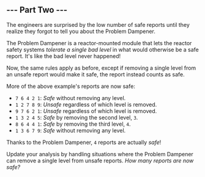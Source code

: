 

--- Part Two ---
----------------

The engineers are surprised by the low number of safe reports until they realize they forgot to tell you about the Problem Dampener.

The Problem Dampener is a reactor-mounted module that lets the reactor safety systems *tolerate a single bad level* in what would otherwise be a safe report. It's like the bad level never happened!

Now, the same rules apply as before, except if removing a single level from an unsafe report would make it safe, the report instead counts as safe.

More of the above example's reports are now safe:

* `7 6 4 2 1`: *Safe* without removing any level.
* `1 2 7 8 9`: *Unsafe* regardless of which level is removed.
* `9 7 6 2 1`: *Unsafe* regardless of which level is removed.
* `1 3 2 4 5`: *Safe* by removing the second level, `3`.
* `8 6 4 4 1`: *Safe* by removing the third level, `4`.
* `1 3 6 7 9`: *Safe* without removing any level.

Thanks to the Problem Dampener, `4` reports are actually *safe*!

Update your analysis by handling situations where the Problem Dampener can remove a single level from unsafe reports. *How many reports are now safe?*

